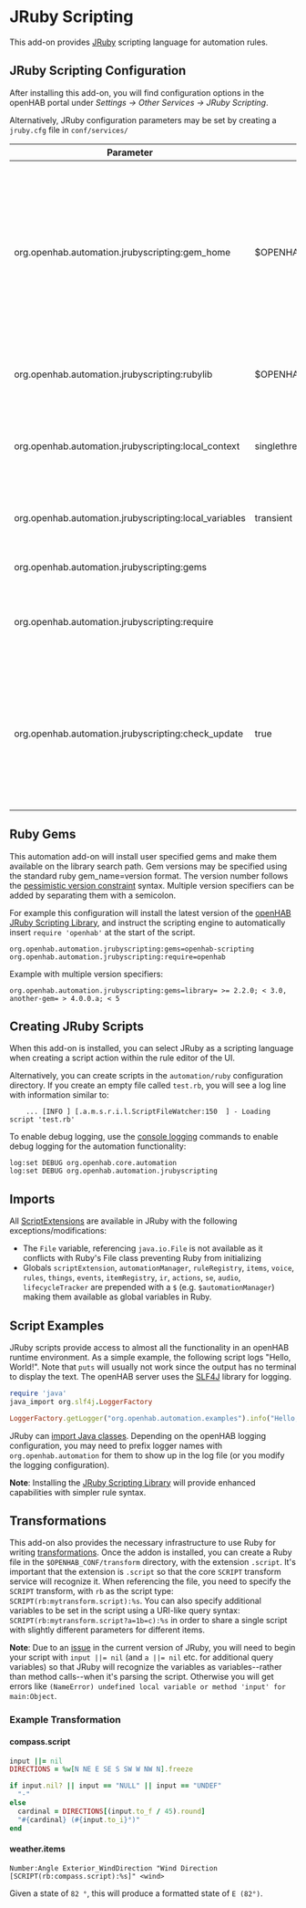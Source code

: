 # JRuby Scripting

This add-on provides [JRuby](https://www.jruby.org/) scripting language for automation rules.

## JRuby Scripting Configuration

After installing this add-on, you will find configuration options in the openHAB portal under _Settings -> Other Services -> JRuby Scripting_.

Alternatively, JRuby configuration parameters may be set by creating a `jruby.cfg` file in `conf/services/`

| Parameter                                             | Default                                                  | Description                                                                                                                                                                                                                                                                                               |
| ----------------------------------------------------- | -------------------------------------------------------- | --------------------------------------------------------------------------------------------------------------------------------------------------------------------------------------------------------------------------------------------------------------------------------------------------------- |
| org.openhab.automation.jrubyscripting:gem_home        | $OPENHAB_CONF/automation/ruby/.gem/{RUBY_ENGINE_VERSION} | Location Ruby Gems will be installed to and loaded from. Directory will be created if necessary. You can use `{RUBY_ENGINE_VERSION}`, `{RUBY_ENGINE}` and/or `{RUBY_VERSION}` replacements in this value to automatically point to a new directory when the addon is updated with a new version of JRuby. |
| org.openhab.automation.jrubyscripting:rubylib         | $OPENHAB_CONF/automation/ruby/lib                        | Search path for user libraries. Separate each path with a colon (semicolon in Windows).                                                                                                                                                                                                                   |
| org.openhab.automation.jrubyscripting:local_context   | singlethread                                             | The local context holds Ruby runtime, name-value pairs for sharing variables between Java and Ruby. See [this](https://github.com/jruby/jruby/wiki/RedBridge#Context_Instance_Type) for options and details                                                                                               |
| org.openhab.automation.jrubyscripting:local_variables | transient                                                | Defines how variables are shared between Ruby and Java. See [this](https://github.com/jruby/jruby/wiki/RedBridge#local-variable-behavior-options) for options and details                                                                                                                                 |
| org.openhab.automation.jrubyscripting:gems            |                                                          | A comma separated list of [Ruby Gems](https://rubygems.org/) to install.                                                                                                                                                                                                                                  |
| org.openhab.automation.jrubyscripting:require         |                                                          | A comma separated list of script names to be required by the JRuby Scripting Engine at the beginning of user scripts.                                                                                                                                                                                     |
| org.openhab.automation.jrubyscripting:check_update    | true                                                     | Check RubyGems for updates to the above gems when OpenHAB starts or JRuby settings are changed. Otherwise it will try to fulfil the requirements with locally installed gems, and you can manage them yourself with an external Ruby by setting the same GEM_HOME.                                        |

## Ruby Gems

This automation add-on will install user specified gems and make them available on the library search path.
Gem versions may be specified using the standard ruby gem_name=version format.
The version number follows the [pessimistic version constraint](https://guides.rubygems.org/patterns/#pessimistic-version-constraint) syntax.
Multiple version specifiers can be added by separating them with a semicolon.

For example this configuration will install the latest version of the [openHAB JRuby Scripting Library](https://boc-tothefuture.github.io/openhab-jruby/), and instruct the scripting engine to automatically insert `require 'openhab'` at the start of the script. 

```text
org.openhab.automation.jrubyscripting:gems=openhab-scripting
org.openhab.automation.jrubyscripting:require=openhab
```

Example with multiple version specifiers:

```text
org.openhab.automation.jrubyscripting:gems=library= >= 2.2.0; < 3.0, another-gem= > 4.0.0.a; < 5
```

## Creating JRuby Scripts

When this add-on is installed, you can select JRuby as a scripting language when creating a script action within the rule editor of the UI.

Alternatively, you can create scripts in the `automation/ruby` configuration directory.
If you create an empty file called `test.rb`, you will see a log line with information similar to:

```text
    ... [INFO ] [.a.m.s.r.i.l.ScriptFileWatcher:150  ] - Loading script 'test.rb'
```

To enable debug logging, use the [console logging]({{base}}/administration/logging.html) commands to
enable debug logging for the automation functionality:

```text
log:set DEBUG org.openhab.core.automation
log:set DEBUG org.openhab.automation.jrubyscripting
```

## Imports

All [ScriptExtensions]({{base}}/configuration/jsr223.html#scriptextension-objects-all-jsr223-languages) are available in JRuby with the following exceptions/modifications:

- The `File` variable, referencing `java.io.File` is not available as it conflicts with Ruby's File class preventing Ruby from initializing
- Globals `scriptExtension`, `automationManager`, `ruleRegistry`, `items`, `voice`, `rules`, `things`, `events`, `itemRegistry`, `ir`, `actions`, `se`, `audio`, `lifecycleTracker` are prepended with a `$` (e.g. `$automationManager`) making them available as global variables in Ruby.

## Script Examples

JRuby scripts provide access to almost all the functionality in an openHAB runtime environment.
As a simple example, the following script logs "Hello, World!".
Note that `puts` will usually not work since the output has no terminal to display the text.
The openHAB server uses the [SLF4J](https://www.slf4j.org/) library for logging.

```ruby
require 'java'
java_import org.slf4j.LoggerFactory

LoggerFactory.getLogger("org.openhab.automation.examples").info("Hello, World!")
```

JRuby can [import Java classes](https://github.com/jruby/jruby/wiki/CallingJavaFromJRuby).
Depending on the openHAB logging configuration, you may need to prefix logger names with `org.openhab.automation` for them to show up in the log file (or you modify the logging configuration).

**Note**: Installing the [JRuby Scripting Library](https://boc-tothefuture.github.io/openhab-jruby/installation/) will provide enhanced capabilities with simpler rule syntax.

## Transformations

This add-on also provides the necessary infrastructure to use Ruby for writing [transformations](https://www.openhab.org/docs/configuration/transformations.html).
Once the addon is installed, you can create a Ruby file in the `$OPENHAB_CONF/transform` directory, with the extension `.script`.
It's important that the extension is `.script` so that the core `SCRIPT` transform service will recognize it.
When referencing the file, you need to specify the `SCRIPT` transform, with `rb` as the script type: `SCRIPT(rb:mytransform.script):%s`.
You can also specify additional variables to be set in the script using a URI-like query syntax: `SCRIPT(rb:mytransform.script?a=1b=c):%s` in order to share a single script with slightly different parameters for different items.

**Note**: Due to an [issue](https://github.com/jruby/jruby/issues/5876) in the current version of JRuby, you will need to begin your script with `input ||= nil` (and `a ||= nil` etc. for additional query variables) so that JRuby will recognize the variables as variables--rather than method calls--when it's parsing the script.
Otherwise you will get errors like `(NameError) undefined local variable or method 'input' for main:Object`.

### Example Transformation

#### compass.script

```ruby
input ||= nil
DIRECTIONS = %w[N NE E SE S SW W NW N].freeze

if input.nil? || input == "NULL" || input == "UNDEF"
  "-"
else
  cardinal = DIRECTIONS[(input.to_f / 45).round]
  "#{cardinal} (#{input.to_i}°)"
end
```

#### weather.items
```Xtend
Number:Angle Exterior_WindDirection "Wind Direction [SCRIPT(rb:compass.script):%s]" <wind>
```

Given a state of `82 °`, this will produce a formatted state of `E (82°)`.
